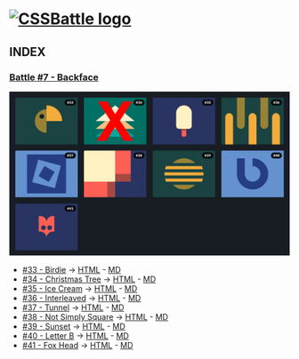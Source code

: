 # [![CSSBattle logo](https://cssbattle.dev/images/logo.svg)](https://cssbattle.dev)

## INDEX

### [Battle #7 - Backface](https://cssbattle.dev/battle/7)

![Battle Katas img](../img/Battle7.png)

- [#33 - Birdie](https://cssbattle.dev/play/33) -> [HTML](./33.Birdie.html) - [MD](./33.Birdie.md)
- [#34 - Christmas Tree](https://cssbattle.dev/play/34) -> [HTML](./34.ChristmasTree.html) - [MD](./34.ChristmasTree.md)
- [#35 - Ice Cream](https://cssbattle.dev/play/35) -> [HTML](./35.IceCream.html) - [MD](./35.IceCream.md)
- [#36 - Interleaved](https://cssbattle.dev/play/36) -> [HTML](./36.Interleaved.html) - [MD](./36.Interleaved.md)
- [#37 - Tunnel](https://cssbattle.dev/play/37) -> [HTML](./37.Tunnel.html) - [MD](./37.Tunnel.md)
- [#38 - Not Simply Square](https://cssbattle.dev/play/38) -> [HTML](./38.NotSimplySquare.html) - [MD](./38.NotSimplySquare.md)
- [#39 - Sunset](https://cssbattle.dev/play/39) -> [HTML](./39.Sunset.html) - [MD](./39.Sunset.md)
- [#40 - Letter B](https://cssbattle.dev/play/40) -> [HTML](./40.LetterB.html) - [MD](./40.LetterB.md)
- [#41 - Fox Head](https://cssbattle.dev/play/41) -> [HTML](./41.FoxHead.html) - [MD](./41.FoxHead.md)
